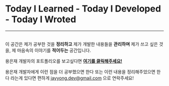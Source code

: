 # Today I Learned - Today I Developed - Today I Wroted

------------------

<br>이 공간은 제가 공부한 것을 <b>정리하고</b> 제가 개발한 내용들을 <b>관리하며</b> 제가 쓰고 싶은 것을, 제 마음속의 이야기를 <b>적어두는</b> 공간입니다.



용은재 개발자의 포트폴리오를 보고싶다면
[<b>여기를 클릭해주세요!</b>](https://aluminum-shaker-fbe.notion.site/_-eed9f096e74b44159ef0a4fa5cac882d)

용은재 개발자에게 이런 점을 더 공부했으면 한다 또는 이런 내용을 정리해주었으면 한다 라는게 있다면
편하게 jayyong.dev@gmail.com 으로 연락주세요!
